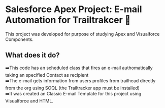 # Salesforce Apex Project: E-mail Automation for Trailtrakcer 📧

This project was developed for purpose of studying Apex and Visualforce Components.

## What does it do?

➡️This code has an scheduled class that fires an e-mail authomatically taking an specified Contact as recipient  
➡️The e-mail gets information from users profiles from trailhead directly from the org using SOQL (the Trailtracker app must be installed)  
➡️It was created an Classic E-mail Template for this project using Visualforce and HTML.
